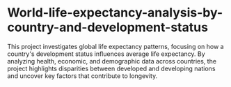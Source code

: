 # World-life-expectancy-analysis-by-country-and-development-status
This project investigates global life expectancy patterns, focusing on how a country's development status influences average life expectancy. By analyzing health, economic, and demographic data across countries, the project highlights disparities between developed and developing nations and uncover key factors that contribute to longevity.
